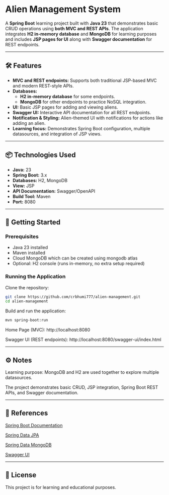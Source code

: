 # Alien Management System

A **Spring Boot** learning project built with **Java 23** that demonstrates basic CRUD operations using **both MVC and REST APIs**. The application integrates **H2 in-memory database** and **MongoDB** for learning purposes and includes **JSP pages for UI** along with **Swagger documentation** for REST endpoints.

---

## 🛠 Features

- **MVC and REST endpoints:** Supports both traditional JSP-based MVC and modern REST-style APIs.  
- **Databases:**  
  - **H2 in-memory database** for some endpoints.  
  - **MongoDB** for other endpoints to practice NoSQL integration.  
- **UI:** Basic JSP pages for adding and viewing aliens.  
- **Swagger UI:** Interactive API documentation for all REST endpoints.  
- **Notification & Styling:** Alien-themed UI with notifications for actions like adding an alien.  
- **Learning focus:** Demonstrates Spring Boot configuration, multiple datasources, and integration of JSP views.  

---

## 📦 Technologies Used

- **Java:** 23  
- **Spring Boot:** 3.x  
- **Databases:** H2, MongoDB  
- **View:** JSP  
- **API Documentation:** Swagger/OpenAPI  
- **Build Tool:** Maven  
- **Port:** 8080  

---

## 🚀 Getting Started

### Prerequisites

- Java 23 installed  
- Maven installed  
- Cloud MongoDB which can be created using mongodb atlas 
- Optional: H2 console (runs in-memory, no extra setup required)

### Running the Application

Clone the repository:

```bash
git clone https://github.com/crbhumi777/alien-management.git
cd alien-management
```

Build and run the application:

```bash
mvn spring-boot:run
```

Home Page (MVC): http://localhost:8080

Swagger UI (REST endpoints): http://localhost:8080/swagger-ui/index.html

---

## ⚙️ **Notes**

Learning purpose: MongoDB and H2 are used together to explore multiple datasources.

The project demonstrates basic CRUD, JSP integration, Spring Boot REST APIs, and Swagger documentation.

---

## 📌 **References**

[Spring Boot Documentation](https://spring.io/projects/spring-boot)

[Spring Data JPA](https://spring.io/projects/spring-data-jpa)

[Spring Data MongoDB](https://spring.io/projects/spring-data-mongodb)

[Swagger UI](https://swagger.io/tools/swagger-ui/)

---

## 📝 **License**

This project is for learning and educational purposes.

